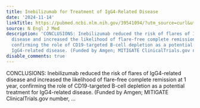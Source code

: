 ```yaml
---
title: Inebilizumab for Treatment of IgG4-Related Disease
date: '2024-11-14'
linkTitle: https://pubmed.ncbi.nlm.nih.gov/39541094/?utm_source=curl&utm_medium=rss&utm_campaign=pubmed-2&utm_content=1LIK-026Y9bjRE4xDQ231BSa89BnY4O2Rfi-9WXQd8C31C6cqE&fc=20211015124055&ff=20241114180133&v=2.18.0.post9+e462414
source: N Engl J Med
description: 'CONCLUSIONS: Inebilizumab reduced the risk of flares of IgG4-related
  disease and increased the likelihood of flare-free complete remission at 1 year,
  confirming the role of CD19-targeted B-cell depletion as a potential treatment for
  IgG4-related disease. (Funded by Amgen; MITIGATE ClinicalTrials.gov number, ...'
disable_comments: true
---
```

CONCLUSIONS: Inebilizumab reduced the risk of flares of IgG4-related disease and increased the likelihood of flare-free complete remission at 1 year, confirming the role of CD19-targeted B-cell depletion as a potential treatment for IgG4-related disease. (Funded by Amgen; MITIGATE ClinicalTrials.gov number, ...